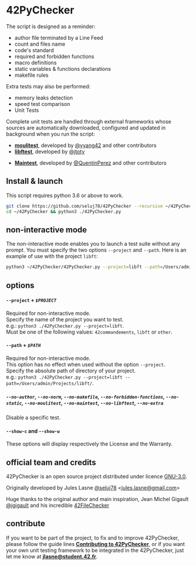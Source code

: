 # 42PyChecker

<!-- Need an image here -->

The script is designed as a reminder:
* author file terminated by a Line Feed
* count and files name
* code's standard
* required and forbidden functions
* macro definitions
* static variables & functions declarations
* makefile rules

Extra tests may also be performed:
* memory leaks detection
* speed test comparison
* Unit Tests

Complete unit tests are handled through external frameworks whose sources are automatically downloaded, configured and updated in background when you run the script:
* [**moulitest**](https://github.com/yyang42/moulitest), developed by [@yyang42](https://github.com/yyang42) and other contributors
* [**libftest**](https://github.com/jtoty/Libftest), developed by [@jtoty](https://github.com/jtoty)
<!--* [**libft-unit-test**](https://github.com/alelievr/libft-unit-test), developed by [@alelievr](https://github.com/alelievr)-->
<!--* [**fillit_checker**](https://github.com/anisg/fillit_checker), developed by [@anisg](https://github.com/anisg)-->
* [**Maintest**](https://github.com/QuentinPerez/Maintest), developed by [@QuentinPerez](https://github.com/QuentinPerez) and other contributors
<!--* [**42ShellTester**](https://github.com/we-sh/42ShellTester), developed by [@gabkk](https://github.com/gabkk) and [@jgigault](https://github.com/jgigault)-->

## Install & launch
This script requires python 3.6 or above to work.
```bash
git clone https://github.com/seluj78/42PyChecker --recursive ~/42PyChecker
cd ~/42PyChecker && python3 ./42PyChecker.py
```

## non-interactive mode
The non-interactive mode enables you to launch a test suite without any prompt.
You must specify the two options `--project` and `--path`.
Here is an example of use with the project `libft`:
```bash
python3 ~/42PyChecker/42PyChecker.py --project=libft --path=/Users/admin/Projects/libft/
```

## options

#### `--project` + *`$PROJECT`*

Required for non-interactive mode.  
Specify the name of the project you want to test.  
e.g.: `python3 ./42PyChecker.py --project=libft`.  
Must be one of the following values: `42commandements`, `libft` or `other`.

#### `--path` + *`$PATH`*

Required for non-interactive mode.  
This option has no effect when used without the option `--project`.  
Specify the absolute path of directory of your project.  
e.g.: `python3 ./42PyChecker.py --project=libft --path=/Users/admin/Projects/libft/`.

##### `--no-author`, `--no-norm`, `--no-makefile`, `--no-forbidden-functions`, `--no-static`, `--no-moulitest`, `--no-maintest`, `--no-libftest`, `--no-extra`

Disable a specific test.

#### `--show-c` and `--show-w`
These options will display respectively the License and the Warranty.

## official team and credits

42PyChecker is an open source project distributed under licence [GNU-3.0](https://github.com/Seluj78/42PyChecker/blob/master/LICENSE).

Originally developed by Jules Lasne [@seluj78](https://github.com/seluj78) <<jules.lasne@gmail.com>>

Huge thanks to the original author and main inspiration, Jean Michel Gigault [@jgigault](https://github.com/jgigault) and his incredible [42FileChecker](https://github.com/jgigault/42FileChecker)

## contribute

If you want to be part of the project, to fix and to improve 42PyChecker, please follow the guide lines [**Contributing to 42PyChecker**](https://github.com/seluj78/42PyChecker/wiki/Contributing-to-42PyChecker), or if you want your own unit testing framework to be integrated in the 42PyChecker, just let me know at **jlasne@student.42.fr**.
